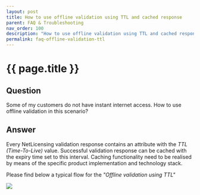 ```yaml
---
layout: post
title: How to use offline validation using TTL and cached response
parent: FAQ & Troubleshooting
nav_order: 100
description: "How to use offline validation using TTL and cached response"
permalink: faq-offline-validation-ttl
---
```


{{ page.title }}
=============

## Question

Some of my customers do not have instant internet access. How to use offline validation in this scenario?

## Answer

Every NetLicensing validation response contains an attribute with the *TTL (Time-To-Live)* value.
Successful validation response can be cached with the expiry time set to this interval.
Caching functionality need to be realised by means of the specific product implementation and technology stack.

Please find below a typical flow for the *"Offline validation using TTL"*

<a href="assets/images/faq-offline-validation-ttl.png" class="imagelink" data-lightbox="multiple-licensing-models" data-title="Offline validation using TTL" data-alt="Offline validation using TTL">
  <img src="assets/images/faq-offline-validation-ttl.png" />
</a>
